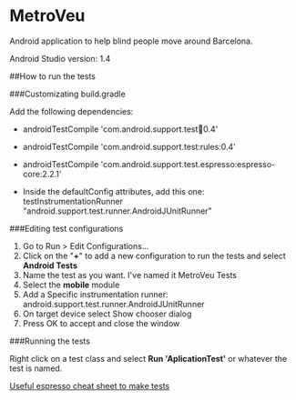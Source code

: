 # MetroVeu
Android application to help blind people move around Barcelona.

Android Studio version: 1.4

##How to run the tests

###Customizating build.gradle

Add the following dependencies:

- androidTestCompile 'com.android.support.test:runner:0.4'

- androidTestCompile 'com.android.support.test:rules:0.4'

- androidTestCompile 'com.android.support.test.espresso:espresso-core:2.2.1'

- Inside the defaultConfig attributes, add this one:
testInstrumentationRunner "android.support.test.runner.AndroidJUnitRunner"

###Editing test configurations

1. Go to Run > Edit Configurations...
2. Click on the "**+**" to add a new configuration to run the tests and select **Android Tests**
3. Name the test as you want. I've named it MetroVeu Tests
4. Select the **mobile** module
5. Add a Specific instrumentation runner: android.support.test.runner.AndroidJUnitRunner
6. On target device select Show chooser dialog
7. Press OK to accept and close the window

###Running the tests

Right click on a test class and select **Run 'AplicationTest'** or whatever the test is named.


[Useful espresso cheat sheet to make tests](https://google.github.io/android-testing-support-library/docs/espresso/cheatsheet/)
